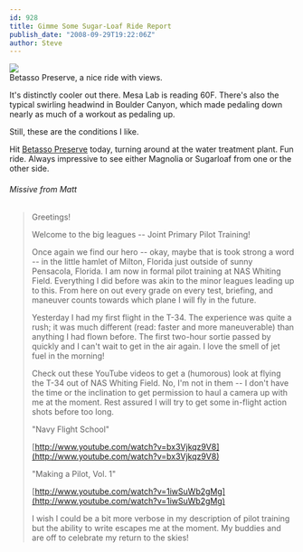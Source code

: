 ```yaml
---
id: 928
title: Gimme Some Sugar-Loaf Ride Report
publish_date: "2008-09-29T19:22:06Z"
author: Steve
---
```

[![](http://www.flagstafffrenzy.org/wp-content/uploads/2008/09/betasso.jpg)](http://tinyurl.com/47scou)  
Betasso Preserve, a nice ride with views.

It's distinctly cooler out there. Mesa Lab is reading 60F. There's also the typical swirling headwind in Boulder Canyon, which made pedaling down nearly as much of a workout as pedaling up.

Still, these are the conditions I like.

Hit [Betasso Preserve](http://www.bouldercounty.org/openspace/recreating/public_parks/betasso.htm) today, turning around at the water treatment plant. Fun ride. Always impressive to see either Magnolia or Sugarloaf from one or the other side.

###### Missive from Matt

> Greetings!
> 
> Welcome to the big leagues -- Joint Primary Pilot Training!
> 
> Once again we find our hero -- okay, maybe that is took strong a word -- in the little hamlet of Milton, Florida just outside of sunny Pensacola, Florida. I am now in formal pilot training at NAS Whiting Field. Everything I did before was akin to the minor leagues leading up to this. From here on out every grade on every test, briefing, and maneuver counts towards which plane I will fly in the future.
> 
> Yesterday I had my first flight in the T-34. The experience was quite a rush; it was much different (read: faster and more maneuverable) than anything I had flown before. The first two-hour sortie passed by quickly and I can't wait to get in the air again. I love the smell of jet fuel in the morning!
> 
> Check out these YouTube videos to get a (humorous) look at flying the T-34 out of NAS Whiting Field. No, I'm not in them -- I don't have the time or the inclination to get permission to haul a camera up with me at the moment. Rest assured I will try to get some in-flight action shots before too long.
> 
> "Navy Flight School"
> 
> [http://www.youtube.com/watch?v=bx3Vjkqz9V8](http://www.youtube.com/watch?v=bx3Vjkqz9V8)
> 
> "Making a Pilot, Vol. 1"
> 
> [http://www.youtube.com/watch?v=1iwSuWb2gMg](http://www.youtube.com/watch?v=1iwSuWb2gMg)
> 
> I wish I could be a bit more verbose in my description of pilot training but the ability to write escapes me at the moment. My buddies and are off to celebrate my return to the skies!
